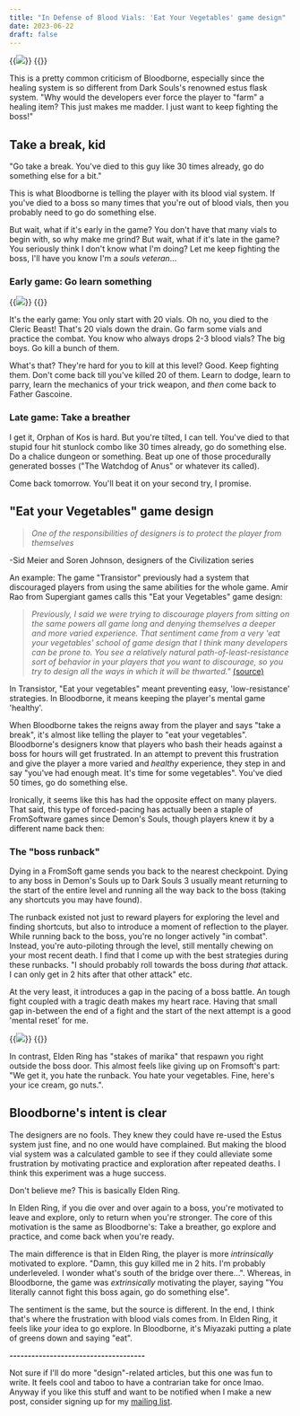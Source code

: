 ```yaml
---
title: "In Defense of Blood Vials: 'Eat Your Vegetables' game design"
date: 2023-06-22
draft: false
---
```


{{<image src="/images/bloodVialsTweets.png">}}
{{<imageDescription text="People really hate farming blood vials">}}

This is a pretty common criticism of Bloodborne, especially since the healing system is so different from Dark Souls's renowned estus flask system. "Why would the developers ever force the player to "farm" a healing item? This just makes me madder. I just want to keep fighting the boss!"

## Take a break, kid
"Go take a break. You've died to this guy like 30 times already, go do something else for a bit."

This is what Bloodborne is telling the player with its blood vial system. If you've died to a boss so many times that you're out of blood vials, then you probably need to go do something else.

But wait, what if it's early in the game? You don't have that many vials to begin with, so why make me grind?
But wait, what if it's late in the game? You seriously think I don't know what I'm doing? Let me keep fighting the boss, I'll have you know I'm a *souls veteran*...

### Early game: Go learn something
{{<image src="/images/clericbeast.jpg">}}
{{<imageDescription text="Image source: https://bloodborne.wiki.fextralife.com/Cleric+Beast">}}

It's the early game: You only start with 20 vials. Oh no, you died to the Cleric Beast! That's 20 vials down the drain. Go farm some vials and practice the combat. You know who always drops 2-3 blood vials? The big boys. Go kill a bunch of them.

What's that? They're hard for you to kill at this level? Good. Keep fighting them. Don't come back till you've killed 20 of them. Learn to dodge, learn to parry, learn the mechanics of your trick weapon, and *then* come back to Father Gascoine.
### Late game: Take a breather
I get it, Orphan of Kos is hard. But you're tilted, I can tell. You've died to that stupid four hit stunlock combo like 30 times already, go do something else. Do a chalice dungeon or something. Beat up one of those procedurally generated bosses ("The Watchdog of Anus" or whatever its called).

Come back tomorrow. You'll beat it on your second try, I promise.
## "Eat your Vegetables" game design

> *One of the responsibilities of designers is to protect the player from themselves*

-Sid Meier and Soren Johnson, designers of the Civilization series

An example: The game "Transistor" previously had a system that discouraged players from using the same abilities for the whole game. Amir Rao from Supergiant games calls this "Eat your Vegetables" game design:

> *Previously, I said we were trying to discourage players from sitting on the same powers all game long and denying themselves a deeper and more varied experience. That sentiment came from a very 'eat your vegetables' school of game design that I think many developers can be prone to. You see a relatively natural path-of-least-resistance sort of behavior in your players that you want to discourage, so you try to design all the ways in which it will be thwarted."*
[(source)](https://www.gamedeveloper.com/design/game-design-deep-dive-the-functions-of-i-transistor-i-)

In Transistor, "Eat your vegetables" meant preventing easy, 'low-resistance' strategies. In Bloodborne, it means keeping the player's mental game 'healthy'.

When Bloodborne takes the reigns away from the player and says "take a break", it's almost like telling the player to "eat your vegetables". Bloodborne's designers know that players who bash their heads against a boss for hours will get frustrated. In an attempt to prevent this frustration and give the player a more varied and *healthy* experience, they step in and say "you've had enough meat. It's time for some vegetables". You've died 50 times, go do something else.

Ironically, it seems like this has had the opposite effect on many players. That said, this type of forced-pacing has actually been a staple of FromSoftware games since Demon's Souls, though players knew it by a different name back then:
### The "boss runback"
Dying in a FromSoft game sends you back to the nearest checkpoint. Dying to any boss in Demon's Souls up to Dark Souls 3 usually meant returning to the start of the entire level and running all the way back to the boss (taking any shortcuts you may have found).

The runback existed not just to reward players for exploring the level and finding shortcuts, but also to introduce a moment of reflection to the player. While running back to the boss, you're no longer actively "in combat". Instead, you're auto-piloting through the level, still mentally chewing on your most recent death. I find that I come up with the best strategies during these runbacks. "I should probably roll towards the boss during *that* attack. I can only get in 2 hits after that other attack" etc.

At the very least, it introduces a gap in the pacing of a boss battle. An tough fight coupled with a tragic death makes my heart race. Having that small gap in-between the end of a fight and the start of the next attempt is a good 'mental reset' for me.

{{<image src="/images/stakeOfMarika.jpg">}}
{{<imageDescription text="Image source: https://eldenring.wiki.fextralife.com/Stakes+of+Marika">}}

In contrast, Elden Ring has "stakes of marika" that respawn you right outside the boss door. This almost feels like giving up on Fromsoft's part: "We get it, you hate the runback. You hate your vegetables. Fine, here's your ice cream, go nuts.".
## Bloodborne's intent is clear
The designers are no fools. They knew they could have re-used the Estus system just fine, and no one would have complained. But making the blood vial system was a calculated gamble to see if they could alleviate some frustration by motivating practice and exploration after repeated deaths. I think this experiment was a huge success.

Don't believe me? This is basically Elden Ring.

In Elden Ring, if you die over and over again to a boss, you're motivated to leave and explore, only to return when you're stronger. The core of this motivation is the same as Bloodborne's: Take a breather, go explore and practice, and come back when you're ready.

The main difference is that in Elden Ring, the player is more *intrinsically* motivated to explore. "Damn, this guy killed me in 2 hits. I'm probably underleveled. I wonder what's south of the bridge over there...". Whereas, in Bloodborne, the game was *extrinsically* motivating the player, saying "You literally cannot fight this boss again, go do something else".

The sentiment is the same, but the source is different. In the end, I think that's where the frustration with blood vials comes from. In Elden Ring, it feels like *your* idea to go explore. In Bloodborne, it's Miyazaki putting a plate of greens down and saying "eat".

**-------------------------------------**

Not sure if I'll do more "design"-related articles, but this one was fun to write. It feels cool and taboo to have a contrarian take for once lmao. Anyway if you like this stuff and want to be notified when I make a new post, consider signing up for my [mailing list](https://mailchi.mp/fe0667f0520b/abhi-sundus-mailing-list).